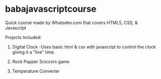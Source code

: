 # babajavascriptcourse
Quick course made by Whatsdev.com that covers HTML5, CSS, &amp; Javascript

Projects Included:
  
  1) Digital Clock
    -Uses basic html & css with javascript to control the clock giving it a "live" time.
  
  2) Rock Papper Sciccors game
  
  3) Temperature Converter
